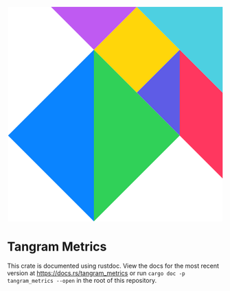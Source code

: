 <p align="center">
	<img src="metrics.svg" title="Tree">
</p>

# Tangram Metrics

This crate is documented using rustdoc. View the docs for the most recent version at https://docs.rs/tangram_metrics or run `cargo doc -p tangram_metrics --open` in the root of this repository.
